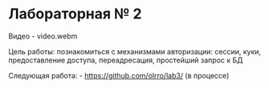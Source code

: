 # Лабораторная № 2

Видео - video.webm

Цель работы: познакомиться с механизмами авторизации: сессии, куки, предоставление доступа, переадресация, простейший запрос к БД

Следующая работа: - https://github.com/olrro/lab3/ (в процессе)
